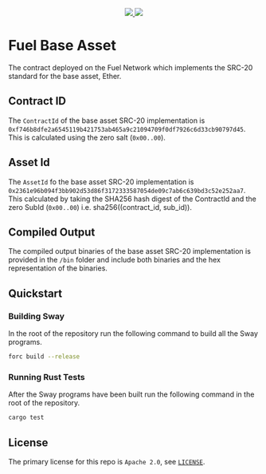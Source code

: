 <p align="center">
    <a href="https://crates.io/crates/forc/0.56.1" alt="forc">
        <img src="https://img.shields.io/badge/forc-v0.56.1-orange" />
    </a>
    <a href="https://crates.io/crates/fuel-core/0.26.0" alt="fuel-core">
        <img src="https://img.shields.io/badge/fuel--core-v0.26.0-blue" />
    </a>
</p>

# Fuel Base Asset

The contract deployed on the Fuel Network which implements the SRC-20 standard for the base asset, Ether.

## Contract ID

The `ContractId` of the base asset SRC-20 implementation is `0xf746b8dfe2a6545119b421753ab465a9c21094709f0df7926c6d33cb90797d45`. This is calculated using the zero salt (`0x00..00`).

## Asset Id

The `AssetId` fo the base asset SRC-20 implementation is `0x2361e96b094f3bb902d53d86f3172333587054de09c7ab6c639bd3c52e252aa7`. This calculated by taking the SHA256 hash digest of the ContractId and the zero SubId (`0x00..00`) i.e. sha256((contract_id, sub_id)).

## Compiled Output

The compiled output binaries of the base asset SRC-20 implementation is provided in the `/bin` folder and include both binaries and the hex representation of the binaries.

## Quickstart

### Building Sway

In the root of the repository run the following command to build all the Sway programs.

```bash
forc build --release
```

### Running Rust Tests

After the Sway programs have been built run the following command in the root of the repository.

```bash
cargo test
```

## License

The primary license for this repo is `Apache 2.0`, see [`LICENSE`](../../LICENSE).
